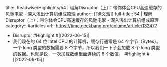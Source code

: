 title:: Readwise/Highlights/54 | 理解Disruptor（上）：带你体会CPU高速缓存的风驰电掣 - 深入浅出计算机组成原理
author:: [[徐文浩]]
full-title:: 54 | 理解Disruptor（上）：带你体会CPU高速缓存的风驰电掣 - 深入浅出计算机组成原理
category:: #articles
url:: https://time.geekbang.org/column/article/132477
- Disruptor #Highlight #[[2022-06-15]]
- 我们现在的 64 位 Intel CPU 的计算机，缓存行通常是 64 个字节（Bytes）。一个 long 类型的数据需要 8 个字节，所以我们一下子会加载 8 个 long 类型的数据。也就是说，一次加载数组里面连续的 8 个数值。 #Highlight #[[2022-06-15]]